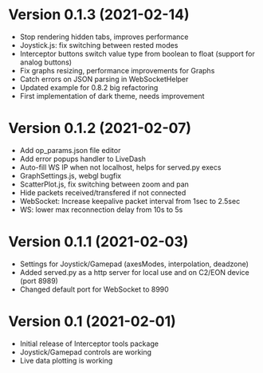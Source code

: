 Version 0.1.3  (2021-02-14)
=========================
* Stop rendering hidden tabs, improves performance
* Joystick.js: fix switching between rested modes
* Interceptor buttons switch value type from boolean to float (support for analog buttons)
* Fix graphs resizing, performance improvements for Graphs
* Catch errors on JSON parsing in WebSocketHelper
* Updated example for 0.8.2 big refactoring
* First implementation of dark theme, needs improvement

Version 0.1.2  (2021-02-07)
=========================
 * Add op_params.json file editor
 * Add error popups handler to LiveDash
 * Auto-fill WS IP when not localhost, helps for served.py execs
 * GraphSettings.js, webgl bugfix
 * ScatterPlot.js, fix switching between zoom and pan
 * Hide packets received/transfered if not connected
 * WebSocket: Increase keepalive packet interval from 1sec to 2.5sec
 * WS: lower max reconnection delay from 10s to 5s

Version 0.1.1  (2021-02-03)
=========================
 * Settings for Joystick/Gamepad (axesModes, interpolation, deadzone)
 * Added served.py as a http server for local use and on C2/EON device (port 8989)
 * Changed default port for WebSocket to 8990
 
Version 0.1  (2021-02-01)
=========================
 * Initial release of Interceptor tools package
 * Joystick/Gamepad controls are working
 * Live data plotting is working
